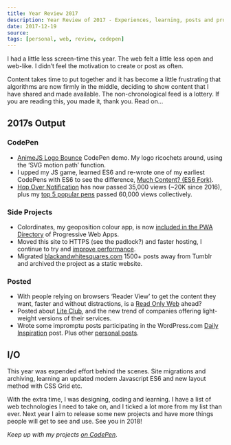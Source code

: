 ```yaml
---
title: Year Review 2017
description: Year Review of 2017 - Experiences, learning, posts and projects. Lets look back on the years output and my progress on the web in 2017AD
date: 2017-12-19
source: 
tags: [personal, web, review, codepen]
---
```

I had a little less screen-time this year. The web felt a little less open and web-like. I didn’t feel the motivation to create or post as often. 

Content takes time to put together and it has become a little frustrating that algorithms are now firmly in the middle, deciding to show content that I have shared and made available. The non-chronological feed is a lottery. If you are reading this, you made it, thank you. Read on…

## 2017s Output

### CodePen
* [AnimeJS Logo Bounce](https://codepen.io/plfstr/pen/OmVWgN) CodePen demo. My logo ricochets around, using the ‘SVG motion path’ function.
* I upped my JS game, learned ES6 and re-wrote one of my earliest CodePens with ES6 to see the difference, [Much Content? (ES6 Fork)](https://codepen.io/plfstr/details/GvQmNz?preview_height=250).
* [Hop Over Notification](/blog/hop-over-navigation/) has now passed 35,000 views (~20K since 2016), plus my [top 5 popular pens](https://codepen.io/plfstr/pens/popular/) passed 60,000 views collectively.

### Side Projects
* Colordinates, my geoposition colour app, is now [included in the PWA Directory](/blog/colordinates-in-pwa-directory/) of Progressive Web Apps.
* Moved this site to HTTPS (see the padlock?) and faster hosting, I continue to try and [improve performance](/blog/lightening-the-load/).
* Migrated [blackandwhitesquares.com](/work/blackandwhitesquares/) 1500+ posts away from Tumblr and archived the project as a static website. 

### Posted
* With people relying on browsers ‘Reader View’ to get the content they want, faster and without distractions, is a [Read Only Web](/blog/read-only-web) ahead?
* Posted about [Lite Club](https://wp.me/p8cZJl-1cD), and the new trend of companies offering light-weight versions of their services.
* Wrote some impromptu posts participating in the WordPress.com [Daily Inspiration](https://paulfosterdesign.wordpress.com/tag/dailyprompt/) post. Plus other [personal posts](https://paulfosterdesign.wordpress.com/tag/personal/).

## I/O

This year was expended effort behind the scenes. Site migrations and archiving, learning an updated modern Javascript ES6 and new layout method with CSS Grid etc. 

With the extra time, I was designing, coding and learning. I have a list of web technologies I need to take on, and I ticked a lot more from my list than ever. Next year I aim to release some new projects and have more things people will get to see and use. See you in 2018!

_Keep up with my projects [on CodePen](https://codepen.io/plfstr)_.
